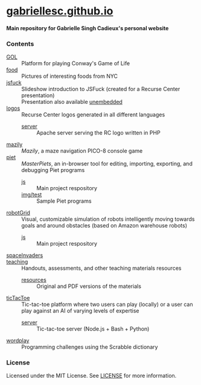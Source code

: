 # [gabriellesc.github.io](http://gabriellesc.github.io)
#### Main repository for Gabrielle Singh Cadieux's personal website

### Contents
<dl>
  <dt><a href="https://github.com/gabriellesc/gabriellesc.github.io/tree/master/GOL">GOL</a></dt>
  <dd>Platform for playing Conway's Game of Life</dd>

  <dt><a href="https://github.com/gabriellesc/gabriellesc.github.io/tree/master/food">food</a></dt>
  <dd>Pictures of interesting foods from NYC</dd>

  <dt><a href="https://github.com/gabriellesc/gabriellesc.github.io/tree/master/jsfuck">jsfuck</a></dt>
  <dd>Slideshow introduction to JSFuck (created for a Recurse Center presentation)<br>
    Presentation also available <a href="https://docs.google.com/presentation/d/e/2PACX-1vSncbb-Hmp48RfG9FkRa-xkbHC_I4VL_ePQYaPZdEsAmRZlGcaDtVij9J7fT5rLE6IF9ZXtAfXaz7Zk/pub?start=false&loop=false&delayms=3000">unembedded</a>
  </dd>

  <dt><a href="https://github.com/gabriellesc/gabriellesc.github.io/tree/master/logos">logos</a></dt>
  <dd>Recurse Center logos generated in all different languages
    <dl>
      <dt><a href="https://github.com/gabriellesc/php-RClogo">server</a></dt>
      <dd>Apache server serving the RC logo written in PHP</dd>
    </dl>
  </dd>

  <dt><a href="https://github.com/gabriellesc/gabriellesc.github.io/tree/master/mazily">mazily</a></dt>
  <dd><i>Mazily</i>, a maze navigation PICO-8 console game</dd>

  <dt><a href="https://github.com/gabriellesc/gabriellesc.github.io/tree/master/piet">piet</a></dt>
  <dd><i>MasterPiets</i>, an in-browser tool for editing, importing, exporting, and debugging Piet programs
    <dl>
      <dt><a href="https://github.com/gabriellesc/piet-ide">js</a></dt>
      <dd>Main project respository</dd>
      <dt><a href="https://github.com/gabriellesc/gabriellesc.github.io/tree/master/piet/img/test">img/test</a></dt>
      <dd>Sample Piet programs</dd>
    </dl>
  </dd>

  <dt><a href="https://github.com/gabriellesc/gabriellesc.github.io/tree/master/robotGrid">robotGrid</a></dt>
  <dd>Visual, customizable simulation of robots intelligently moving towards goals and around obstacles (based on Amazon warehouse robots)
    <dl>
      <dt><a href="https://github.com/gabriellesc/robot-grid">js</a></dt>
      <dd>Main project respository</dd>
    </dl>
  </dd>

  <dt><a href="https://github.com/gabriellesc/gabriellesc.github.io/tree/master/spaceInvaders">spaceInvaders</a></dt>
  <dd></dd>

  <dt><a href="https://github.com/gabriellesc/gabriellesc.github.io/tree/master/teaching">teaching</a></dt>
  <dd>Handouts, assessments, and other teaching materials resources
    <dl>
      <dt><a href="https://github.com/gabriellesc/gabriellesc.github.io/tree/master/teaching/resources">resources</a></dt>
      <dd>Original and PDF versions of the materials</dd>
    </dl>
  </dd>

  <dt><a href="https://github.com/gabriellesc/gabriellesc.github.io/tree/master/ticTacToe">ticTacToe</a></dt>
  <dd>Tic-tac-toe platform where two users can play (locally) or a user can play against an AI of varying levels of expertise
    <dl>
      <dt><a href="https://github.com/gabriellesc/bash-tic-tac-toe">server</a></dt>
      <dd>Tic-tac-toe server (Node.js + Bash + Python)</dd>
    </dl>
  </dd>

  <dt><a href="https://github.com/gabriellesc/gabriellesc.github.io/tree/master/wordplay">wordplay</a></dt>
  <dd>Programming challenges using the Scrabble dictionary</dd>

</dl>

### License
Licensed under the MIT License. See [LICENSE](license) for more information.
